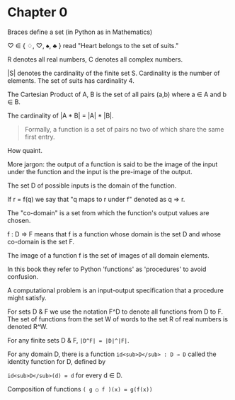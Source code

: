 Chapter 0
=========

Braces define a set (in Python as in Mathematics)

♡  ∈ { ♢, ♡, ♠, ♣ } read "Heart belongs to the set of suits."

R denotes all real numbers, C denotes all complex numbers.

|S| denotes the cardinality of the finite set S. Cardinality is the number of
elements. The set of suits has cardinality 4.

The Cartesian Product of A, B is the set of all pairs (a,b) where a ∈ A and b ∈
B.

The cardinality of |A * B| = |A| * |B|.

> Formally, a function is a set of pairs no two of which share the same first
> entry.

How quaint.

More jargon: the output of a function is said to be the image of the input under
the function and the input is the pre-image of the output.

The set D of possible inputs is the <term>domain</term> of the function.

If r = f(q) we say that "q maps to r under f" denoted as q ⇒ r.

The "co-domain" is a set from which the function's output values are chosen.

f : D ⇒ F means that f is a function whose domain is the set D and whose
co-domain is the set F.

The image of a function f is the set of images of all domain elements.

In this book they refer to Python 'functions' as 'procedures' to avoid
confusion.

A computational problem is an input-output specification that a procedure might
satisfy.

For sets D & F we use the notation F^D to denote all functions from D to F. The
set of functions from the set W of words to the set R of real numbers is denoted
R^W.

For any finite sets D & F, `|D^F| = |D|^|F|`.

For any domain D, there is a function `id<sub>D</sub> : D → D` called the identity
function for D, defined by

`id<sub>D</sub>(d) = d` for every d ∈ D.

Composition of functions `( g ○ f )(x) = g(f(x))`

